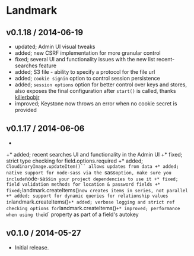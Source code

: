 # Landmark


## v0.1.18 / 2014-06-19

* updated; Admin UI visual tweaks
* added; new CSRF implementation for more granular control
* fixed; several UI and functionality issues with the new list recent-searches feature
* added; S3 file - ability to specify a protocol for the file url
* added; `cookie signin` option to control session persistence
* added; `session options` option for better control over keys and stores, also exposes the final configuration after `start()` is called, thanks [killerbobjr](https://github.com/killerbobjr)
* improved; Keystone now throws an error when no cookie secret is provided


## v0.1.17 / 2014-06-06
 +
 +* added; recent searches UI and functionality in the Admin UI
 +* fixed; strict type checking for field.options.required
 +* added; `CloudinaryImage.updateItem()`` allows updates from data
 +* added; native support for node-sass via the `sass` option, make sure you include `node-sass` in your project dependencies to use it
 +* fixed; field validation methods for location & password fields
 +* fixed; `landmark.createItems()` now creates items in series, not parallel
 +* added; support for dynamic queries for relationship values in `landmark.createItems()`
 +* added; verbose logging and strict ref checking options for `landmark.createItems()`
 +* improved; performance when using the `id` property as part of a field's autokey

## v0.1.0 / 2014-05-27

* Initial release.
